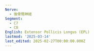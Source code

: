 ```yaml
---
Nerve:
  - 後骨間神経
Segment:
  - C7
  - C8
English: Extensor Pollicis Longus (EPL)
lastmod: '2025-03-14'
last_edited: 2025-02-27T00:00:00.000Z
---
```



